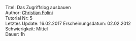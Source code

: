 Titel: Das Zugriffslog ausbauen  
Author: <a href="mailto:christian.folini@netnea.com">Christian Folini</a>  
Tutorial Nr: 5  
Letztes Update: 16.02.2017
Erscheinungsdatum: 02.02.2012  
Schwierigkeit: Mittel  
Dauer: 1h  
